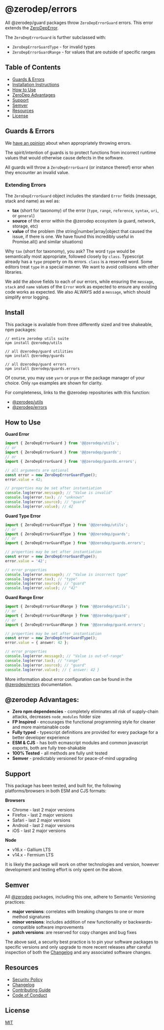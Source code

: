# @zerodep/errors

All @zerodep/guard packages throw `ZeroDepErrorGuard` errors. This error extends the [ZeroDepError](https://github.com/cdepage/zerodep/blob/main/packages/errors/README.md).

The `ZeroDepErrorGuard` is further subclassed with:

- `ZeroDepErrorGuardType` - for invalid types
- `ZeroDepErrorGuardRange` - for values that are outside of specific ranges

## Table of Contents

- [Guards & Errors](#guards--errors)
- [Installation Instructions](#install)
- [How to Use](#how-to-use)
- [ZeroDep Advantages](#zerodep-advantages)
- [Support](#support)
- [Semver](#semver)
- [Resources](#resources)
- [License](#license)

## Guards & Errors

We [have an opinion](https://github.com/cdepage/zerodep/blob/main/packages/errors/README.md) about when appropriately throwing errors.

The spirit/intention of guards is to protect functions from incorrect runtime values that would otherwise cause defects in the software.

All guards will throw a `ZeroDepErrorGuard` (or instance thereof) error when they encounter an invalid value.

### Extending Errors

The `ZeroDepErrorGuard` object includes the standard `Error` fields (message, stack and name) as wel as:

- **tax** (short for taxonomy) of the error (`type`, `range`, `reference`, `syntax`, `uri`, or `general`)
- **source** of the error within the @zerodep ecosystem (a guard, network, storage, etc)
- **value** of the problem (the string|number|array|object that caused the issue, if there is one. We have found this incredibly useful in Promise.all() and similar situations)

Why `tax` (short for taxonomy), you ask? The word `type` would be semantically most appropriate, followed closely by `class`. Typescript already has a `type` property on its errors. `class` is a reserved word. Some editors treat `type` in a special manner. We want to avoid collisions with other libraries.

We add the above fields to each of our errors, while ensuring the `message`, `stack` and `name` values of the `Error` work as expected to ensure any existing code works as expected. We also ALWAYS add a `message`, which should simplify error logging.

## Install

This package is available from three differently sized and tree shakeable, npm packages:

```
// entire zerodep utils suite
npm install @zerodep/utils

// all @zerodep/guard utilities
npm install @zerodep/guards

// all @zerodep/guard errors
npm install @zerodep/guards.errors
```

Of course, you may use `yarn` or `pnpm` or the package manager of your choice. Only `npm` examples are shown for clarity.

For completeness, links to the @zerodep repositories with this function:

- [@zerodep/utils](https://github.com/cdepage/zerodep/packages/utils)
- [@zerodep/errors](https://github.com/cdepage/zerodep/packages/errors)

## How to Use

**Guard Error**

```typescript
import { ZeroDepErrorGuard } from '@@zerodep/utils';
// or
import { ZeroDepErrorGuard } from '@@zerodep/guards';
// or
import { ZeroDepErrorGuard } from '@@zerodep/guards.errors';

// all arguments are optional
const error = new ZeroDepErrorGuardType();
error.value = 42;

// properties may be set after instantiation
console.log(error.message); // "Value is invalid"
console.log(error.tax); // "unknown"
console.log(error.source); // "guard"
console.log(error.value); // 42
```

**Guard Type Error**

```typescript
import { ZeroDepErrorGuardType } from '@@zerodep/utils';
// or
import { ZeroDepErrorGuardType } from '@@zerodep/guards';
// or
import { ZeroDepErrorGuardType } from '@@zerodep/guards.errors';

// properties may be set after instantiation
const error = new ZeroDepErrorGuardType();
error.value = '42';

// error properties
console.log(error.message); // "Value is incorrect type"
console.log(error.tax); // "type"
console.log(error.source); // "guard"
console.log(error.value); // "42"
```

**Guard Range Error**

```typescript
import { ZeroDepErrorGuardRange } from '@@zerodep/utils';
// or
import { ZeroDepErrorGuardRange } from '@@zerodep/guard';
// or
import { ZeroDepErrorGuardRange } from '@@zerodep/guard.errors';

// properties may be set after instantiation
const error = new ZeroDepErrorGuardType();
error.value = { answer: 42 };

// error properties
console.log(error.message); // "Value is out-of-range"
console.log(error.tax); // "range"
console.log(error.source); // "guard"
console.log(error.value); // { answer: 42 }
```

More information about error configuration can be found in the [@zerodep/errors](https://github.com/cdepage/zerodep/blob/main/packages/errors/README.md) documentation.

## @zerodep Advantages:

- **Zero npm dependencies** - completely eliminates all risk of supply-chain attacks, decreases `node_modules` folder size
- **FP Inspired** - encourages the functional programming style for cleaner and more maintainable code
- **Fully typed** - typescript definitions are provided for every package for a better developer experience
- **ESM & CJS** - has both ecmascript modules and common javascript exports, both are fully tree-shakable
- **100% Tested** - all methods are fully unit tested
- **Semver** - predictably versioned for peace-of-mind upgrading

## Support

This package has been tested, and built for, the following platforms/browsers in both ESM and CJS formats:

**Browsers**

- Chrome - last 2 major versions
- Firefox - last 2 major versions
- Safari - last 2 major versions
- Android - last 2 major versions
- iOS - last 2 major versions

**Node**

- v16.x - Gallium LTS
- v14.x - Fermium LTS

It is likely the package will work on other technologies and version, however development and testing effort is only spent on the above.

## Semver

All [@zerodep](https://github.com/cdepage/zerodep) packages, including this one, adhere to Semantic Versioning practices:

- **major versions**: correlates with breaking changes to one or more method signatures
- **minor versions**: includes addition of new functionality or backwards-compatible software improvements
- **patch versions**: are reserved for copy changes and bug fixes

The above said, a security best practice is to pin your software packages to specific versions and only upgrade to more recent releases after careful inspection of both the [Changelog](https://github.com/cdepage/zerodep/packages/errors/CHANGELOG.md) and any associated software changes.

## Resources

- [Security Policy](https://github.com/cdepage/zerodep/blob/main/SECURITY.md)
- [Changelog](https://github.com/cdepage/zerodep/packages/errors/CHANGELOG.md)
- [Contributing Guide](https://github.com/cdepage/zerodep/blob/main/CONTRIBUTING.md)
- [Code of Conduct](https://github.com/cdepage/zerodep/blob/main/CODE_OF_CONDUCT.md)

## License

[MIT](https://github.com/cdepage/zerodep/blob/main/LICENSE)
